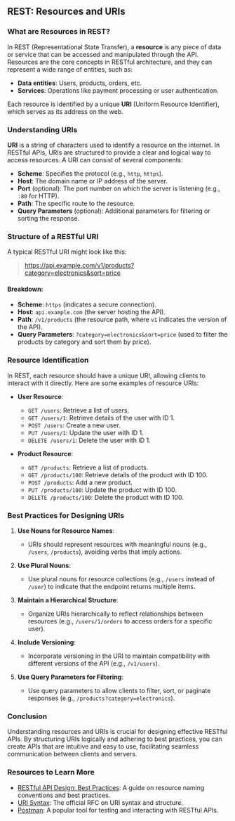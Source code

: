 ## REST: Resources and URIs

### What are Resources in REST?

In REST (Representational State Transfer), a **resource** is any piece of data or service that can be accessed and manipulated through the API. Resources are the core concepts in RESTful architecture, and they can represent a wide range of entities, such as:

- **Data entities**: Users, products, orders, etc.
- **Services**: Operations like payment processing or user authentication.

Each resource is identified by a unique **URI** (Uniform Resource Identifier), which serves as its address on the web.

### Understanding URIs

**URI** is a string of characters used to identify a resource on the internet. In RESTful APIs, URIs are structured to provide a clear and logical way to access resources. A URI can consist of several components:

- **Scheme**: Specifies the protocol (e.g., `http`, `https`).
- **Host**: The domain name or IP address of the server.
- **Port** (optional): The port number on which the server is listening (e.g., `:80` for HTTP).
- **Path**: The specific route to the resource.
- **Query Parameters** (optional): Additional parameters for filtering or sorting the response.

### Structure of a RESTful URI

A typical RESTful URI might look like this:

> https://api.example.com/v1/products?category=electronics&sort=price

#### Breakdown:

- **Scheme**: `https` (indicates a secure connection).
- **Host**: `api.example.com` (the server hosting the API).
- **Path**: `/v1/products` (the resource path, where `v1` indicates the version of the API).
- **Query Parameters**: `?category=electronics&sort=price` (used to filter the products by category and sort them by price).

### Resource Identification

In REST, each resource should have a unique URI, allowing clients to interact with it directly. Here are some examples of resource URIs:

- **User Resource**:
  - `GET /users`: Retrieve a list of users.
  - `GET /users/1`: Retrieve details of the user with ID 1.
  - `POST /users`: Create a new user.
  - `PUT /users/1`: Update the user with ID 1.
  - `DELETE /users/1`: Delete the user with ID 1.

- **Product Resource**:
  - `GET /products`: Retrieve a list of products.
  - `GET /products/100`: Retrieve details of the product with ID 100.
  - `POST /products`: Add a new product.
  - `PUT /products/100`: Update the product with ID 100.
  - `DELETE /products/100`: Delete the product with ID 100.

### Best Practices for Designing URIs

1. **Use Nouns for Resource Names**:
   - URIs should represent resources with meaningful nouns (e.g., `/users`, `/products`), avoiding verbs that imply actions.

2. **Use Plural Nouns**:
   - Use plural nouns for resource collections (e.g., `/users` instead of `/user`) to indicate that the endpoint returns multiple items.

3. **Maintain a Hierarchical Structure**:
   - Organize URIs hierarchically to reflect relationships between resources (e.g., `/users/1/orders` to access orders for a specific user).

4. **Include Versioning**:
   - Incorporate versioning in the URI to maintain compatibility with different versions of the API (e.g., `/v1/users`).

5. **Use Query Parameters for Filtering**:
   - Use query parameters to allow clients to filter, sort, or paginate responses (e.g., `/products?category=electronics`).

### Conclusion

Understanding resources and URIs is crucial for designing effective RESTful APIs. By structuring URIs logically and adhering to best practices, you can create APIs that are intuitive and easy to use, facilitating seamless communication between clients and servers.

### Resources to Learn More

- [RESTful API Design: Best Practices](https://restfulapi.net/resource-naming): A guide on resource naming conventions and best practices.
- [URI Syntax](https://tools.ietf.org/html/rfc3986): The official RFC on URI syntax and structure.
- [Postman](https://www.postman.com/): A popular tool for testing and interacting with RESTful APIs.